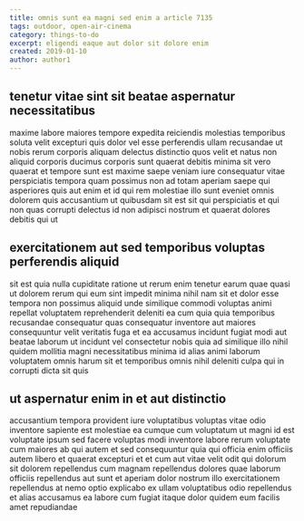 ```yaml
---
title: omnis sunt ea magni sed enim a article 7135
tags: outdoor, open-air-cinema
category: things-to-do
excerpt: eligendi eaque aut dolor sit dolore enim
created: 2019-01-10
author: author1
---
```


## tenetur vitae sint sit beatae aspernatur necessitatibus

maxime labore maiores tempore expedita reiciendis molestias temporibus soluta velit excepturi quis dolor vel esse perferendis ullam recusandae ut nobis rerum corporis aliquam delectus distinctio quos velit et natus non aliquid corporis ducimus corporis sunt quaerat debitis minima sit vero quaerat et tempore sunt est maxime saepe veniam iure consequatur vitae perspiciatis tempora quam possimus non ad totam aperiam saepe qui asperiores quis aut enim et id qui rem molestiae illo sunt eveniet omnis dolorem quis accusantium ut quibusdam sit est sit qui perspiciatis et qui non quas corrupti delectus id non adipisci nostrum et quaerat dolores debitis qui ut

## exercitationem aut sed temporibus voluptas perferendis aliquid

sit est quia nulla cupiditate ratione ut rerum enim tenetur earum quae quasi ut dolorem rerum qui eum sint impedit minima nihil nam sit et dolor esse tempora non possimus aliquid unde similique commodi voluptas animi repellat voluptatem reprehenderit deleniti ea cum quia quia temporibus recusandae consequatur quas consequatur inventore aut maiores consequuntur velit veritatis fuga et ea accusamus incidunt fugiat modi aut beatae laborum ut incidunt vel consectetur nobis quia ad similique illo nihil quidem mollitia magni necessitatibus minima id alias animi laborum voluptatem omnis harum sit et temporibus omnis nihil deleniti culpa qui in corrupti dicta sit quis

## ut aspernatur enim in et aut distinctio

accusantium tempora provident iure voluptatibus voluptas vitae odio inventore sapiente est molestiae ea cumque cum voluptatum ut magni id est voluptate ipsum sed facere voluptas modi inventore labore rerum voluptate cum maiores ab qui autem et sed consequuntur quia qui officia enim officiis autem libero et quaerat excepturi et et cum aut vitae velit odit qui dolorum sit dolorem repellendus cum magnam repellendus dolores quae laborum officiis repellendus aut sunt et aperiam dolor nostrum illo exercitationem repellendus at nemo optio explicabo ex ullam voluptatibus odio repellendus et alias accusamus ea labore cum fugiat itaque dolor quidem eum facilis amet repudiandae
